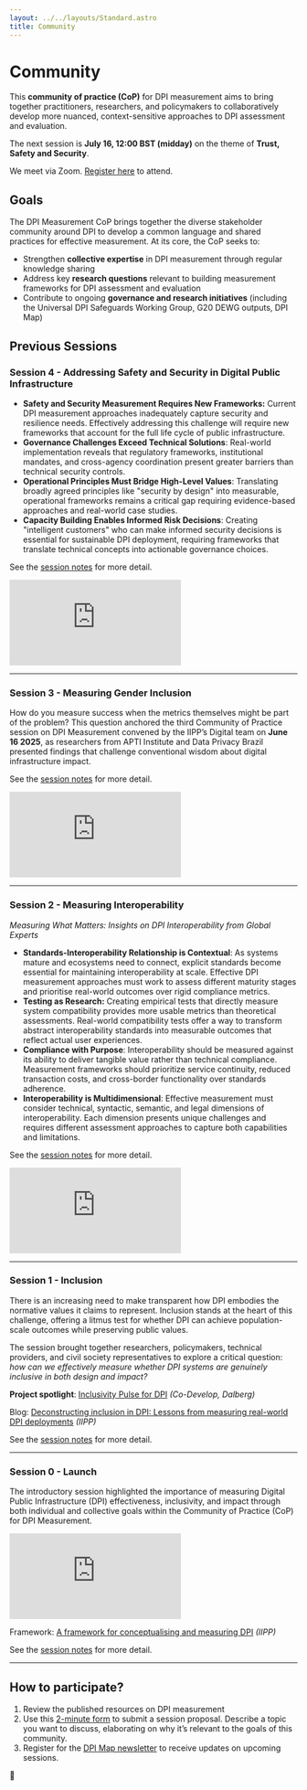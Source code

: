 ```yaml
---
layout: ../../layouts/Standard.astro
title: Community
---
```


# Community

This **community of practice (CoP)** for DPI measurement aims to bring together practitioners, researchers, and policymakers to collaboratively develop more nuanced, context-sensitive approaches to DPI assessment and evaluation.

The next session is **July 16, 12:00 BST (midday)** on the theme of **Trust, Safety and Security**.

We meet via Zoom. [Register here]( https://ucl.zoom.us/meeting/register/oQiCoJvcSx-MfNjqL7Nojw) to attend.


## Goals

The DPI Measurement CoP brings together the diverse stakeholder community around DPI to develop a common language and shared practices for effective measurement. At its core, the CoP seeks to:

- Strengthen **collective expertise** in DPI measurement through regular knowledge sharing
- Address key **research questions** relevant to building measurement frameworks for DPI assessment and evaluation
- Contribute to ongoing **governance and research initiatives** (including the Universal DPI Safeguards Working Group, G20 DEWG outputs, DPI Map)

## Previous Sessions

### Session 4 - Addressing Safety and Security in Digital Public Infrastructure

* **Safety and Security Measurement Requires New Frameworks:** Current DPI measurement approaches inadequately capture security and resilience needs. Effectively addressing this challenge will require new frameworks that account for the full life cycle of public infrastructure.  
* **Governance Challenges Exceed Technical Solutions**: Real-world implementation reveals that regulatory frameworks, institutional mandates, and cross-agency coordination present greater barriers than technical security controls.    
* **Operational Principles Must Bridge High-Level Values**: Translating broadly agreed principles like "security by design" into measurable, operational frameworks remains a critical gap requiring evidence-based approaches and real-world case studies. 
* **Capacity Building Enables Informed Risk Decisions**: Creating "intelligent customers" who can make informed security decisions is essential for sustainable DPI deployment, requiring frameworks that translate technical concepts into actionable governance choices.
    
See the [session notes](/measurement-community/2025-07-18-session-4-addressing-safety-and-security-in-digital-public-infrastructure.md) for more detail.


<iframe class="aspect-video w-full" src="https://www.youtube-nocookie.com/embed/HmRd0rEs6Wc" title="YouTube video player" frameborder="0" allow="accelerometer; autoplay; clipboard-write; encrypted-media; gyroscope; picture-in-picture; web-share" referrerpolicy="strict-origin-when-cross-origin" allowfullscreen></iframe>

---

### Session 3 - Measuring Gender Inclusion

How do you measure success when the metrics themselves might be part of the problem? This question anchored the third Community of Practice session on DPI Measurement convened by the IIPP’s Digital team on **June 16 2025**, as researchers from APTI Institute and Data Privacy Brazil presented findings that challenge conventional wisdom about digital infrastructure impact.

See the [session notes](/measurement-community/src/pages/measurement-community/2025-07-21-session-3-towards-robust-metrics-for-trust-in-dpi.md) for more detail.

<iframe class="aspect-video w-full" src="https://www.youtube-nocookie.com/embed/mqt8Xw_gwY4?si=spL709fMfJvNXbU9" title="YouTube video player" frameborder="0" allow="accelerometer; autoplay; clipboard-write; encrypted-media; gyroscope; picture-in-picture; web-share" referrerpolicy="strict-origin-when-cross-origin" allowfullscreen></iframe>

---

### Session 2 - Measuring Interoperability

_Measuring What Matters: Insights on DPI Interoperability from Global Experts_

- **Standards-Interoperability Relationship is Contextual**: As systems mature and ecosystems need to connect, explicit standards become essential for maintaining interoperability at scale. Effective DPI measurement approaches must work to assess different maturity stages and prioritise real-world outcomes over rigid compliance metrics.
- **Testing as Research:** Creating empirical tests that directly measure system compatibility provides more usable metrics than theoretical assessments. Real-world compatibility tests offer a way to transform abstract interoperability standards into measurable outcomes that reflect actual user experiences.
- **Compliance with Purpose**: Interoperability should be measured against its ability to deliver tangible value rather than technical compliance. Measurement frameworks should prioritize service continuity, reduced transaction costs, and cross-border functionality over standards adherence.
- **Interoperability is Multidimensional**: Effective measurement must consider technical, syntactic, semantic, and legal dimensions of interoperability. Each dimension presents unique challenges and requires different assessment approaches to capture both capabilities and limitations.

See the [session notes](/measurement-community/session-2) for more detail.

<iframe class="aspect-video w-full" src="https://www.youtube-nocookie.com/embed/8JdZift6mqk?si=XA0ccnLPD1zF0eZ8" title="YouTube video player" frameborder="0" allow="accelerometer; autoplay; clipboard-write; encrypted-media; gyroscope; picture-in-picture; web-share" referrerpolicy="strict-origin-when-cross-origin" allowfullscreen></iframe>

---

### Session 1 - Inclusion

There is an increasing need to make transparent how DPI embodies the normative values it claims to represent. Inclusion stands at the heart of this challenge, offering a litmus test for whether DPI can achieve population-scale outcomes while preserving public values.

The session brought together researchers, policymakers, technical providers, and civil society representatives to explore a critical question: _how can we effectively measure whether DPI systems are genuinely inclusive in both design and impact?_

**Project spotlight**: [Inclusivity Pulse for DPI](https://www.codevelop.fund/inclusivity-pulse-for-dpi) _(Co-Develop, Dalberg)_

Blog: [Deconstructing inclusion in DPI: Lessons from measuring real-world DPI deployments](https://medium.com/iipp-blog/deconstructing-inclusion-in-dpi-lessons-from-measuring-real-world-dpi-deployments-743cfb4bbfc1) _(IIPP)_

See the [session notes](/measurement-community/session-1) for more detail.

---

### Session 0 - Launch

The introductory session highlighted the importance of measuring Digital Public Infrastructure (DPI) effectiveness, inclusivity, and impact through both individual and collective goals within the Community of Practice (CoP) for DPI Measurement⁠⁠.

<iframe class="aspect-video w-full" src="https://www.youtube-nocookie.com/embed/lwgBAJPrqvs?si=J7H9cSVQ5jkMbAXF&amp;controls=0" title="YouTube video player" frameborder="0" allow="accelerometer; autoplay; clipboard-write; encrypted-media; gyroscope; picture-in-picture; web-share" referrerpolicy="strict-origin-when-cross-origin" allowfullscreen></iframe>

Framework: [A framework for conceptualising and measuring DPI](https://www.ucl.ac.uk/bartlett/public-purpose/publications/2025/jan/digital-public-infrastructure-framework-conceptualisation-and-measurement) _(IIPP)_

See the [session notes](/measurement-community/session-0) for more detail.

---

## How to participate?

1. Review the published resources on DPI measurement
2. Use this [2-minute form](https://forms.gle/hiFG2e1LDo37GunV8) to submit a session proposal. Describe a topic you want to discuss, elaborating on why it’s relevant to the goals of this community.
3. Register for the [DPI Map newsletter](https://forms.gle/exibBtcyYb7HsUCx5) to receive updates on upcoming sessions.


<div class="text-center py-8 text-xl">
🤝
</div>
